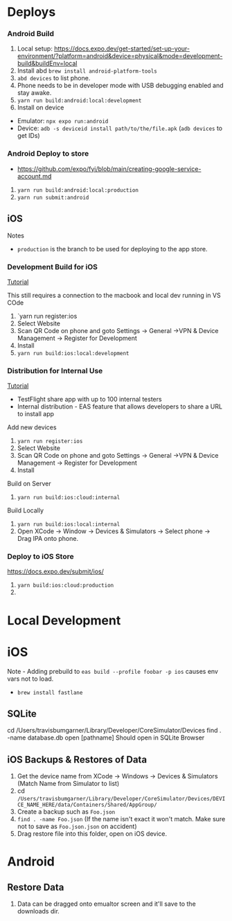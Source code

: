 # Deploys  

### Android Build

1. Local setup: https://docs.expo.dev/get-started/set-up-your-environment/?platform=android&device=physical&mode=development-build&buildEnv=local
2. Install abd `brew install android-platform-tools`
3. `abd devices` to list phone.
4. Phone needs to be in developer mode with USB debugging enabled and stay awake.
5. `yarn run build:android:local:development`
6. Install on device
  - Emulator:  `npx expo run:android`
  - Device: `adb -s deviceid install path/to/the/file.apk` (`adb devices` to get IDs)


### Android Deploy to store

- https://github.com/expo/fyi/blob/main/creating-google-service-account.md

1. `yarn run build:android:local:production`
2. `yarn run submit:android`

## iOS

Notes
- `production` is the branch to be used for deploying to the app store.

### Development Build for iOS

[Tutorial](https://docs.expo.dev/develop/development-builds/create-a-build/)

This still requires a connection to the macbook and local dev running in VS COde

1. `yarn run register:ios
  1. Select Website
  2. Scan QR Code on phone and goto Settings -> General ->VPN & Device Management -> Register for Development
  3. Install
2. `yarn run build:ios:local:development`

### Distribution for Internal Use

[Tutorial](https://docs.expo.dev/build/internal-distribution/)

- TestFlight share app with up to 100 internal testers
- Internal distribution - EAS feature that allows developers to share a URL to install app

Add new devices
1. `yarn run register:ios`
  1. Select Website
  2. Scan QR Code on phone and goto Settings -> General ->VPN & Device Management -> Register for Development
  3. Install

Build on Server
1. `yarn run build:ios:cloud:internal`

Build Locally
1. `yarn run build:ios:local:internal`
2. Open XCode -> Window -> Devices & Simulators -> Select phone -> Drag IPA onto phone. 

### Deploy to iOS Store

https://docs.expo.dev/submit/ios/

1. `yarn build:ios:cloud:production`
2. 

# Local Development

# iOS

Note - Adding prebuild to `eas build --profile foobar -p ios` causes env vars not to load.

- `brew install fastlane`

## SQLite

cd /Users/travisbumgarner/Library/Developer/CoreSimulator/Devices
find . -name database.db
open [pathname]
Should open in SQLite Browser

## iOS Backups & Restores of Data

1. Get the device name from XCode -> Windows -> Devices & Simulators (Match Name from Simulator to list)
2. cd `/Users/travisbumgarner/Library/Developer/CoreSimulator/Devices/DEVICE_NAME_HERE/data/Containers/Shared/AppGroup/`
3. Create a backup such as `Foo.json`
4. `find . -name Foo.json` (If the name isn't exact it won't match. Make sure not to save as `Foo.json.json` on accident)
5. Drag restore file into this folder, open on iOS device.

# Android

## Restore Data

1. Data can be dragged onto emualtor screen and it'll save to the downloads dir.